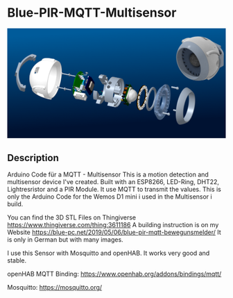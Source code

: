 # Blue-PIR-MQTT-Multisensor
![Blue-PIR-Logo](/Documentation/Images/Blue-PIR-Titel.png?raw=true)

## Description
Arduino Code für a MQTT - Multisensor
This is a motion detection and multisensor device I've created. Built with an ESP8266, LED-Ring, DHT22, Lightresristor and a PIR Module. It use MQTT to transmit the values. This is only the Arduino Code for the Wemos D1 mini i used in the Multisensor i build.

You can find the 3D STL Files on Thingiverse https://www.thingiverse.com/thing:3611186 
A building instruction is on my Website https://blue-pc.net/2019/05/06/blue-pir-mqtt-bewegunsmelder/
It is only in German but with many images.

I use this Sensor with Mosquitto and openHAB. It works very good and stable.

openHAB MQTT Binding: https://www.openhab.org/addons/bindings/mqtt/

Mosquitto: https://mosquitto.org/
